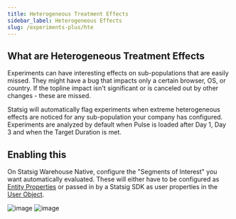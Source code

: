 ```yaml
---
title: Heterogeneous Treatment Effects
sidebar_label: Heterogeneous Effects
slug: /experiments-plus/hte
---
```


## What are Heterogeneous Treatment Effects
Experiments can have interesting effects on sub-populations that are easily missed. They might have a bug that impacts only a certain browser, OS, or country. If the topline impact isn't significant or is canceled out by other changes - these are missed. 

Statsig will automatically flag experiments when extreme heterogeneous effects are noticed for any sub-population your company has configured. Experiments are analyzed by default when Pulse is loaded after Day 1, Day 3 and when the Target Duration is met. 

## Enabling this
On Statsig Warehouse Native, configure the "Segments of Interest" you want automatically evaluated. These will either have to be configured as [Entity Properties](https://docs.statsig.com/statsig-warehouse-native/features/entity-properties) or passed in by a Statsig SDK as user properties in the [User Object](https://docs.statsig.com/client/concepts/user).

![image](https://github.com/statsig-io/docs/assets/31516123/0ee87ff3-f276-4f8e-88a8-fab3ff9d58e0)
![image](https://github.com/statsig-io/docs/assets/31516123/c216d7f1-dec5-4f39-926a-cc5034a0f738)


